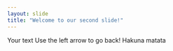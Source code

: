 ```yaml
---
layout: slide
title: "Welcome to our second slide!"
---
```

Your text
Use the left arrow to go back!
Hakuna matata 
